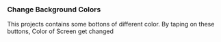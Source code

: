 ### Change Background Colors
This projects contains some bottons of different color.
By taping on these buttons, Color of Screen get changed 